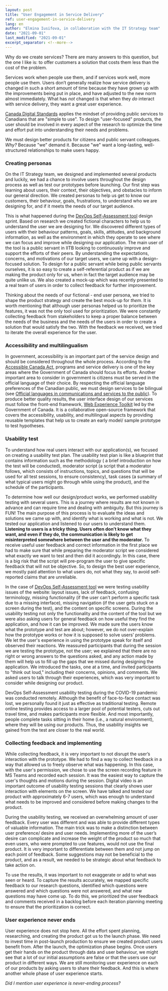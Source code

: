 ```yaml
---
layout: post
title: "User Engagement in Service Delivery"
ref: user-engagement-in-service-delivery
lang: en
author: "Elmina Iusifova, in collaboration with the IT Strategy team"
date: "2021-09-01"
last_modified: "2021-09-01"
excerpt_separator: <!--more-->
---
```

<!-- markdownlint-disable MD033 -->
<!-- the below cSpell statement says to ignore any text between HTML tags. e.g., it will ignore "th rowspan='2'" in this string: <th rowspan='2'> -->
<!-- cSpell:ignoreRegExp /\<[^\>]+\>/ -->
<!-- The img + em {} stylecheet selector is a hack to add caption to an image in markdown without using plugin: https://stackoverflow.com/questions/19331362/using-an-image-caption-in-markdown-jekyll -->

<style>
table, th, td {
  border: 1px solid black;
}

th {
  background-color: #ccccff;
}

img + em { display: inline-block; }
</style>

Why do we create services?
There are many answers to this question, but the one I like is: to offer customers a solution that costs them less than the cost of the problem.

Services work  when people use them, and  if services work  well, more people use them.
Users don’t generally realize how service delivery is changed in such a short amount of time because they have grown up with the improvements being put in place,  and have  adjusted to the new norm almost immediately.
What has *not* changed is that when they *do* interact with service delivery, they want a great user experience.

[Canada Digital Standards](https://www.canada.ca/en/government/system/digital-government/government-canada-digital-standards.html) applies the mindset of providing public services to Canadians that are "simple to use".
To design "user-focused" products, the user should be involved in every aspect of the research to optimize the time and effort put into understanding their needs and problems.

We  must design better products for citizens and public servant colleagues.
*Why?* Because "we" demand it.
Because "we" want  a long-lasting,  well-structured relationships to make  users happy.

### **Creating personas**

On the IT Strategy team, we designed and implemented several  products and luckily, we had a chance to involve users throughout the design process as well as test our prototypes before launching.
Our first step was learning about users, their context, their objectives, and obstacles to inform our general direction.
We created personas to help us get to know our customers, their behaviour, goals, frustrations, to understand who we are designing for, and if it meets the needs of our target audience.  

This is what happened during the [DevOps Self-Assessment tool](https://sara-sabr.github.io/ITStrategy/devops-self-assessment.html) design sprint.
Based on research we created fictional characters to help us to understand the user we are designing for.
We discovered different types of users with their behaviour patterns, goals, skills, attitudes, and background information, as well as the environment in which they operate to see where we can focus and improve while designing our application.
The main user of the tool is a public servant in IITB looking to continuously improve and support the efforts of their peers.
By understanding the expectations, concerns, and motivations of our target users, we came up with a design-focused solution.
To design for a public servant while being public servants ourselves, it is so easy to create a self-referential product as if we are making the product only for us, when in fact the target audience may be quite unlike us.
We also created a mock-up which  was recently presented to a real  team of users in order to collect feedback for further improvement.  

Thinking about the needs of our fictional - end user persona, we tried to shape the product strategy and create the best mock-up for *them*.
It is worth mentioning that although user personas helped us to prioritize the features, it was not the only tool used for prioritization.
We were constantly collecting feedback from  stakeholders to keep a proper balance between the needs of the business and the needs of the users in order to create a solution that would satisfy the two.
With the feedback we received, we tried to iterate the overall experience for the user.

### **Accessibility and multilingualism**

In government, accessibility is an important part of the service design and should be considered throughout the whole process.
According to the [Accessible Canada Act](https://www.canada.ca/en/employment-social-development/programs/accessible-canada.html), programs and service delivery is one of the key areas where the Government of Canada should focus its efforts.
Another important area to consider in government is citizens must be served in the official language of their choice.
By respecting the official language preferences of the Canadian public, we must design services to be bilingual (see [Official languages in communications and services to the public](https://www.canada.ca/en/treasury-board-secretariat/services/values-ethics/official-languages/public-services.html)).
To produce better quality results, the user interface design of our services must follow the front-end framework, [Web Experience Toolkit](https://wet-boew.github.io/wet-boew/index-en.html) led by the Government of Canada.
It is a collaborative open-source framework that covers the accessibility, usability, and multilingual aspects  by  providing reusable templates that help us to create an early model/ sample prototype to test hypotheses.

### **Usability test**

To understand how real users interact with our application(s), we focused on creating a usability test plan.
The usability test plan is like a blueprint that contains information such as the methodology ( a brief introduction on how the test will be conducted), moderator script (a script that a moderator follows, which consists of instructions, topics, and questions that will be used for all test sessions, to ensure consistency), task cases (a summary of what typical users might go through while using the product), and the schedule of the participants.  

To determine how well our design/product works, we performed usability testing with several users.
This is a journey where results are not known in advance and can require time and dealing with ambiguity.
But this journey is FUN!
The main purpose of this process is to evaluate the ideas and solutions we came up with, and identify what is working and what is not.
We tested our application and listened to our users to understand them.
**Listening to users is a tricky thing.
Users often don’t know what they want, and even if they do, the communication is likely to get misinterpreted somewhere between the user and the moderator.**
To receive useful user feedback and correct information in the first place we had to make sure that while preparing the moderator script we considered what exactly we want to test and then did it accordingly.
In this case, there is a big risk that the script will pre-program the user to give specific feedback that will not be objective.
So, to design the best user experience, we mostly paid attention to what users do, not what they say, to avoid self-reported claims that are unreliable.

In the case of [DevOps Self-Assessment tool](https://sara-sabr.github.io/auto-evaluation-devops-self-assessment/#/) we were testing usability issues of the website: layout issues, lack of feedback, confusing terminology, missing functionality (if the user can't perform a specific task due to a missing interface), missing navigation (if the user gets stuck on a screen during the test), and the content on specific screens.
During the usability testing not only the functionality and the content of the tool but we were also asking users for general feedback on how useful they find the application, and how it can be improved.
We made sure the users know what the prototype and test are about; however, we do not over-explain how the prototype works or how it is supposed to solve users’ problems.
We let the user's experience in using the prototype speak for itself and observed their reactions.
We reassured participants that during the session we are testing the prototype, not the user; we explained that there are no right or wrong answers to the questions asked, and any action made by them will help us to fill up the gaps that we missed during designing the application.
We introduced the tasks, one at a time, and invited participants to "think out loud," including their concerns, opinions, and comments.
We asked users to talk through their experiences, which was very important to consider while designing our product.

DevOps Self-Assessment usability testing during the COVID-19 pandemic was conducted remotely.
Although the benefit of face-to-face contact was lost, we personally found it just as effective as traditional testing.
Remote online testing provides access to a larger pool of potential testers, cuts out travel time, and makes participants more flexible.
And most importantly, people complete tasks sitting in their home (i.e., a natural environment), where they will be using our products.
Thus, the usability insights we gained from the test are closer to the real world.

### **Collecting feedback and implementing**

While collecting feedback, it is very important to not disrupt the user’s interaction with the prototype.
We had to find a way to collect feedback in a way that  allowed us to freely observe what was happening.
In this case, with the user's permission, we chose to use the screen recording feature in MS Teams and recorded each session.
It was the easiest way to capture the user's thoughts and motions during the session.
Digital video is an important outcome of usability testing sessions that clearly shows user interaction with elements on the screen.
We have talked and tested our product with approximately 6-7 users, which was enough to understand what needs to be improved and considered before making changes to the product.  

During the usability testing, we received an overwhelming amount of user feedback.
Every user was different and was able to provide different types of valuable information.
The main trick was to make a distinction between user preference/ desire and user needs.
Implementing more of the user’s desire can complicate and increase the weight of the product so much that even users, who were prompted to use features, would not use the final product.
It is very important to differentiate between them and not jump on each point of feedback.
Some suggestions may not be beneficial to the product, and as a result, we needed to be strategic about what feedback to take action on.

To use the results, it was important to not exaggerate or add to what was seen or heard.
To capture the results accurately, we mapped specific feedback to our research questions, identified which questions were answered and which questions were not answered, and what new questions may have come up.
To do this, we prioritized the user feedback and comments received in a backlog before each iteration planning meeting to ensure that the prioritization is correct.

### **User experience never ends**

User experience does not stop here.
All the effort spent planning, researching, and creating the product got us to the launch phase.
We need to invest time in post-launch production to ensure we created product users benefit from.
After the launch, the optimization phase begins.
Once users get their hands on the product through data and user behaviour, we might see that a lot of our initial assumptions are false or that the users use our product in  different ways.
We are still monitoring user experience on  each of our products by asking users to share their feedback.
And this is where another whole phase of user experience starts.

*Did I mention user experience is never-ending process?*